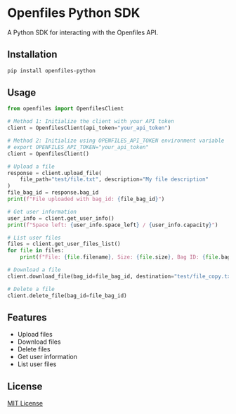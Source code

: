 # Openfiles Python SDK

A Python SDK for interacting with the Openfiles API.

## Installation

```bash
pip install openfiles-python
```

## Usage

```python
from openfiles import OpenfilesClient

# Method 1: Initialize the client with your API token
client = OpenfilesClient(api_token="your_api_token")

# Method 2: Initialize using OPENFILES_API_TOKEN environment variable
# export OPENFILES_API_TOKEN="your_api_token"
client = OpenfilesClient()

# Upload a file
response = client.upload_file(
    file_path="test/file.txt", description="My file description"
)
file_bag_id = response.bag_id
print(f"File uploaded with bag_id: {file_bag_id}")

# Get user information
user_info = client.get_user_info()
print(f"Space left: {user_info.space_left} / {user_info.capacity}")

# List user files
files = client.get_user_files_list()
for file in files:
    print(f"File: {file.filename}, Size: {file.size}, Bag ID: {file.bag_id}")

# Download a file
client.download_file(bag_id=file_bag_id, destination="test/file_copy.txt")

# Delete a file
client.delete_file(bag_id=file_bag_id)
```

## Features

-   Upload files
-   Download files
-   Delete files
-   Get user information
-   List user files

## License

[MIT License](LICENSE)
